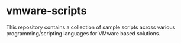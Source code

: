 # vmware-scripts
This repository contains a collection of sample scripts across various programming/scripting languages for VMware based solutions.
